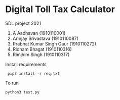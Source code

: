 # Digital Toll Tax Calculator

SDL project 2021
1.  A Aadhavan (1910110001) 
2. Arinjay Srivastava (1910110087) 
3. Prabhat Kumar Singh Gaur (1910110272) 
4. Ridham Bhagat (1910110316) 
5. Rimjhim Singh (1910110317)
 
 Install requirements

     pip3 install -r req.txt

To run

    python3 test.py


